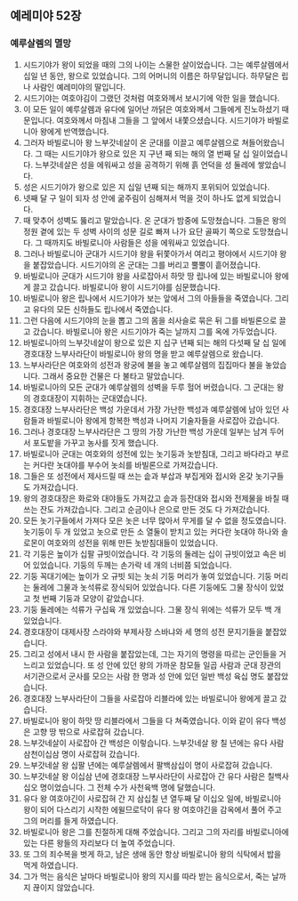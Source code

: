 ## 예레미야 52장

### 예루살렘의 멸망
1. 시드기야가 왕이 되었을 때의 그의 나이는 스물한 살이었습니다. 그는 예루살렘에서 십일 년 동안, 왕으로 있었습니다. 그의 어머니의 이름은 하무달입니다. 하무달은 립나 사람인 예레미야의 딸입니다.
2. 시드기야는 여호야김이 그랬던 것처럼 여호와께서 보시기에 악한 일을 했습니다.
3. 이 모든 일이 예루살렘과 유다에 일어난 까닭은 여호와께서 그들에게 진노하셨기 때문입니다. 여호와께서 마침내 그들을 그 앞에서 내쫓으셨습니다. 시드기야가 바빌로니아 왕에게 반역했습니다.
4. 그러자 바빌로니아 왕 느부갓네살이 온 군대를 이끌고 예루살렘으로 쳐들어왔습니다. 그 때는 시드기야가 왕으로 있은 지 구년 째 되는 해의 열 번째 달 십 일이었습니다. 느부갓네살은 성을 에워싸고 성을 공격하기 위해 흙 언덕을 성 둘레에 쌓았습니다.
5. 성은 시드기야가 왕으로 있은 지 십일 년째 되는 해까지 포위되어 있었습니다.
6. 넷째 달 구 일이 되자 성 안에 굶주림이 심해져서 먹을 것이 하나도 없게 되었습니다.
7. 때 맞추어 성벽도 뚫리고 말았습니다. 온 군대가 밤중에 도망쳤습니다. 그들은 왕의 정원 곁에 있는 두 성벽 사이의 성문 길로 빠져 나가 요단 골짜기 쪽으로 도망쳤습니다. 그 때까지도 바빌로니아 사람들은 성을 에워싸고 있었습니다.
8. 그러나 바빌로니아 군대가 시드기야 왕을 뒤쫓아가서 여리고 평야에서 시드기야 왕을 붙잡았습니다. 시드기야의 온 군대는 그를 버리고 뿔뿔이 흩어졌습니다.
9. 바빌로니아 군대가 시드기야 왕을 사로잡아서 하맛 땅 립나에 있는 바빌로니아 왕에게 끌고 갔습니다. 바빌로니아 왕이 시드기야를 심문했습니다.
10. 바빌로니아 왕은 립나에서 시드기야가 보는 앞에서 그의 아들들을 죽였습니다. 그리고 유다의 모든 신하들도 립나에서 죽였습니다.
11. 그런 다음에 시드기야의 눈을 뽑고 그의 몸을 쇠사슬로 묶은 뒤 그를 바빌론으로 끌고 갔습니다. 바빌로니아 왕은 시드기야가 죽는 날까지 그를 옥에 가두었습니다.
12. 바빌로니아의 느부갓네살이 왕으로 있은 지 십구 년째 되는 해의 다섯째 달 십 일에 경호대장 느부사라단이 바빌로니아 왕의 명을 받고 예루살렘으로 왔습니다.
13. 느부사라단은 여호와의 성전과 왕궁에 불을 놓고 예루살렘의 집집마다 불을 놓았습니다. 그래서 중요한 건물은 다 불타고 말았습니다.
14. 바빌로니아의 모든 군대가 예루살렘의 성벽을 두루 헐어 버렸습니다. 그 군대는 왕의 경호대장이 지휘하는 군대였습니다.
15. 경호대장 느부사라단은 백성 가운데서 가장 가난한 백성과 예루살렘에 남아 있던 사람들과 바빌로니아 왕에게 항복한 백성과 나머지 기술자들을 사로잡아 갔습니다.
16. 그러나 경호대장 느부사라단은 그 땅의 가장 가난한 백성 가운데 일부는 남겨 두어서 포도밭을 가꾸고 농사를 짓게 했습니다.
17. 바빌로니아 군대는 여호와의 성전에 있는 놋기둥과 놋받침대, 그리고 바다라고 부르는 커다란 놋대야를 부수어 놋쇠를 바빌론으로 가져갔습니다.
18. 그들은 또 성전에서 제사드릴 때 쓰는 솥과 부삽과 부집게와 접시와 온갖 놋기구들도 가져갔습니다.
19. 왕의 경호대장은 화로와 대야들도 가져갔고 솥과 등잔대와 접시와 전제물을 바칠 때 쓰는 잔도 가져갔습니다. 그리고 순금이나 은으로 만든 것도 다 가져갔습니다.
20. 모든 놋기구들에서 가져다 모은 놋은 너무 많아서 무게를 달 수 없을 정도였습니다. 놋기둥이 두 개 있었고 놋으로 만든 소 열둘이 받치고 있는 커다란 놋대야 하나와 솔로몬이 여호와의 성전을 위해 만든 놋받침대들이 있었습니다. 
21. 각 기둥은 높이가 십팔 규빗이었습니다. 각 기둥의 둘레는 십이 규빗이었고 속은 비어 있었습니다. 기둥의 두께는 손가락 네 개의 너비쯤 되었습니다.
22. 기둥 꼭대기에는 높이가 오 규빗 되는 놋쇠 기둥 머리가 놓여 있었습니다. 기둥 머리는 둘레에 그물과 놋석류로 장식되어 있었습니다. 다른 기둥에도 그물 장식이 있었고 첫 번째 기둥과 모양이 같았습니다.
23. 기둥 둘레에는 석류가 구십육 개 있었습니다. 그물 장식 위에는 석류가 모두 백 개 있었습니다.
24. 경호대장이 대제사장 스라야와 부제사장 스바냐와 세 명의 성전 문지기들을 붙잡았습니다.
25. 그리고 성에서 내시 한 사람을 붙잡았는데, 그는 자기의 명령을 따르는 군인들을 거느리고 있었습니다. 또 성 안에 있던 왕의 가까운 참모들 일곱 사람과 군대 장관의 서기관으로서 군사를 모으는 사람 한 명과 성 안에 있던 일반 백성 육십 명도 붙잡았습니다.
26. 경호대장 느부사라단이 그들을 사로잡아 리블라에 있는 바빌로니아 왕에게 끌고 갔습니다.
27. 바빌로니아 왕이 하맛 땅 리블라에서 그들을 다 쳐죽였습니다. 이와 같이 유다 백성은 고향 땅 밖으로 사로잡혀 갔습니다.
28. 느부갓네살이 사로잡아 간 백성은 이렇습니다. 느부갓네살 왕 칠 년에는 유다 사람 삼천이십삼 명이 사로잡혀 갔습니다.
29. 느부갓네살 왕 십팔 년에는 예루살렘에서 팔백삼십이 명이 사로잡혀 갔습니다.
30. 느부갓네살 왕 이십삼 년에 경호대장 느부사라단이 사로잡아 간 유다 사람은 칠백사십오 명이었습니다. 그 전체 수가 사천육백 명에 달했습니다.
31. 유다 왕 여호야긴이 사로잡혀 간 지 삼십칠 년 열두째 달 이십오 일에, 바빌로니아 왕이 되어 다스리기 시작한 에윌므로닥이 유다 왕 여호야긴을 감옥에서 풀어 주고 그의 머리를 들게 하였습니다.
32. 바빌로니아 왕은 그를 친절하게 대해 주었습니다. 그리고 그의 자리를 바빌로니아에 있는 다른 왕들의 자리보다 더 높여 주었습니다.
33. 또 그의 죄수복을 벗게 하고, 남은 생애 동안 항상 바빌로니아 왕의 식탁에서 밥을 먹게 하였습니다.
34. 그가 먹는 음식은 날마다 바빌로니아 왕의 지시를 따라 받는 음식으로서, 죽는 날까지 끊이지 않았습니다.
